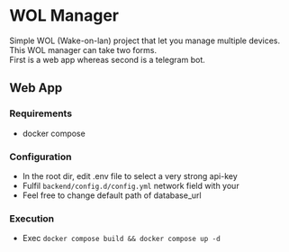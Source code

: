 # WOL Manager

Simple WOL (Wake-on-lan) project that let you manage multiple devices. \
This WOL manager can take two forms. \
First is a web app whereas second is a telegram bot.

## Web App

### Requirements
- docker compose

### Configuration
- In the root dir, edit .env file to select a very strong api-key
- Fulfil `backend/config.d/config.yml` network field with your
- Feel free to change default path of database_url

### Execution
- Exec `docker compose build && docker compose up -d`
